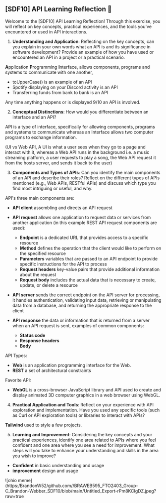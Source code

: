 ## [SDF10] API Learning Reflection 🧠

Welcome to the [SDF10] API Learning Reflection! Through this exercise, you will reflect on key concepts, practical experiences, and the tools you've encountered or used in API interactions.

1. **Understanding and Application**: Reflecting on the key concepts, can you explain in your own words what an API is and its significance in software development? Provide an example of how you have used or encountered an API in a project or a practical scenario.

**A**pplication **P**rogramming **I**nterface, allows components, programs and systems to communicate with one another,

* toUpperCase() is an example of an API
* Spotify displaying on your Discord activity is an API
* Transferring funds from bank to bank is an API

Any time anything happens or is displayed 9/10 an API is involved.

2. **Conceptual Distinctions**: How would you differentiate between an interface and an API? 

API is a type of interface, specifically for allowing components, programs and systems to communicate whereas an Interface allows two computer programs to exchange information.

(UI vs Web API, A UI is what a user sees when they go to a page and interact with it, whereas a Web API runs in the background i.e. a music streaming platform, a user requests to play a song, the Web API request it from the hosts server, and sends it back to the user)

3. **Components and Types of APIs**: Can you identify the main components of an API and describe their roles? Reflect on the different types of APIs mentioned (e.g., Web APIs, RESTful APIs) and discuss which type you find most intriguing or useful, and why.

API's three main components are:
* **API client** assembling and directs an API request 

* **API request** allows one application to request data or services from another application (in this example REST API request components are used):
    * **Endpoint** is a dedicated URL that provides access to a specific resource
    * **Method** defines the operation that the client would like to perform on the specified resource
    * **Parameters** variables that are passed to an API endpoint to provide specific instructions for the API to process
    * **Request headers** key-value pairs that provide additional information about the request
    * **Request body** includes the actual data that is necessary to create, update, or delete a resource

* **API server** sends the correct endpoint on the API server for processing, it handles authentication, validating input data, retrieving or manipulating data from a database, and returning the appropriate response to the client

* **API response** the data or information that is returned from a server when an API request is sent, examples of common components:
    * **Status code**
    * **Response headers**
    * **Body**

API Types:
* **Web** is an application programming interface for the Web. 
* **REST** a set of architectural constraints

Favorite API:
* **WebGL** is a cross-browser JavaScript library and API used to create and display animated 3D computer graphics in a web browser using WebGL.

4. **Practical Application and Tools**: Reflect on your experience with API exploration and implementation. Have you used any specific tools (such as Curl or API exploration tools) or libraries to interact with APIs? 

**Tailwind** used to style a few projects.

5. **Learning and Improvement**: Considering the key concepts and your practical experiences, identify one area related to APIs where you feel confident and one area where you see a need for improvement. What steps will you take to enhance your understanding and skills in the area you wish to improve?

* **Confident** in basic understanding and usage
* **improvement** design and usage

![ohio meme](https:/BrandonW52/github.com//BRAWEB595_FTO2403_Group-C_Brandon-Webber_SDF10/blob/main/Untitled_Export-rPm8KCIgDZ.jpeg?raw=true
